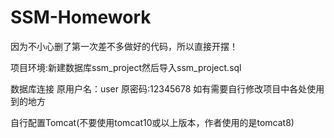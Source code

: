 # SSM-Homework

因为不小心删了第一次差不多做好的代码，所以直接开摆！

项目环境:新建数据库ssm_project然后导入ssm_project.sql

数据库连接
原用户名：user
原密码:12345678
如有需要自行修改项目中各处使用到的地方

自行配置Tomcat(不要使用tomcat10或以上版本，作者使用的是tomcat8)

